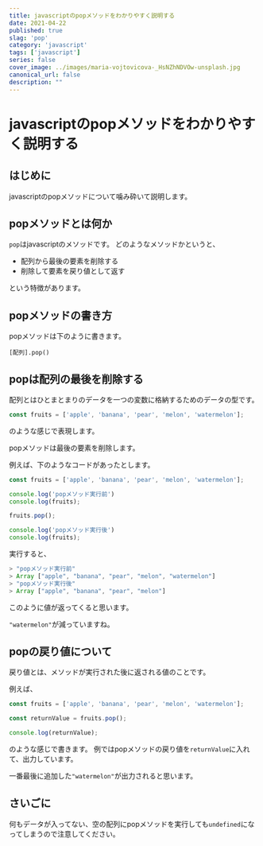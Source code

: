 ```yaml
---
title: javascriptのpopメソッドをわかりやすく説明する
date: 2021-04-22
published: true
slag: 'pop'
category: 'javascript'
tags: ['javascript']
series: false
cover_image: ../images/maria-vojtovicova-_HsNZhNDVOw-unsplash.jpg
canonical_url: false
description: ""
---
```

# javascriptのpopメソッドをわかりやすく説明する
## はじめに
javascriptのpopメソッドについて噛み砕いて説明します。

## popメソッドとは何か
`pop`はjavascriptのメソッドです。
どのようなメソッドかというと、

* 配列から最後の要素を削除する
* 削除して要素を戻り値として返す

という特徴があります。

## popメソッドの書き方
popメソッドは下のように書きます。

```
[配列].pop()
```


## popは配列の最後を削除する

配列とはひとまとまりのデータを一つの変数に格納するためのデータの型です。

```js
const fruits = ['apple', 'banana', 'pear', 'melon', 'watermelon'];

```
のような感じで表現します。

popメソッドは最後の要素を削除します。

例えば、下のようなコードがあったとします。


```js
const fruits = ['apple', 'banana', 'pear', 'melon', 'watermelon'];

console.log('popメソッド実行前')
console.log(fruits);

fruits.pop();

console.log('popメソッド実行後')
console.log(fruits);

```
実行すると、

```js
> "popメソッド実行前"
> Array ["apple", "banana", "pear", "melon", "watermelon"]
> "popメソッド実行後"
> Array ["apple", "banana", "pear", "melon"]
```
このように値が返ってくると思います。

`"watermelon"`が減っていますね。

## popの戻り値について
戻り値とは、メソッドが実行された後に返される値のことです。

例えば、

```js
const fruits = ['apple', 'banana', 'pear', 'melon', 'watermelon'];

const returnValue = fruits.pop();

console.log(returnValue);
```

のような感じで書きます。
例ではpopメソッドの戻り値を`returnValue`に入れて、出力しています。

一番最後に追加した`"watermelon"`が出力されると思います。

## さいごに
何もデータが入ってない、空の配列にpopメソッドを実行しても`undefined`になってしまうので注意してください。
